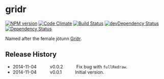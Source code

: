 # gridr
[![NPM version](https://badge.fury.io/js/gridr.svg)](http://badge.fury.io/js/gridr)
[![Code Climate](https://codeclimate.com/github/tillarnold/gridr/badges/gpa.svg)](https://codeclimate.com/github/tillarnold/gridr)
[![Build Status](https://travis-ci.org/tillarnold/gridr.svg?branch=master)](https://travis-ci.org/tillarnold/gridr)
[![devDependency Status](https://david-dm.org/tillarnold/gridr/dev-status.svg)](https://david-dm.org/tillarnold/gridr#info=devDependencies)
[![Dependency Status](https://david-dm.org/tillarnold/gridr.svg)](https://david-dm.org/tillarnold/gridr)

Named after the female jötunn [Gríðr](http://en.wikipedia.org/wiki/Gr%C3%AD%C3%B0r).

## Release History
* 2014-11-04   v0.0.2   Fix bug with `fullRedraw`.
* 2014-11-04   v0.0.1   Initial version.
